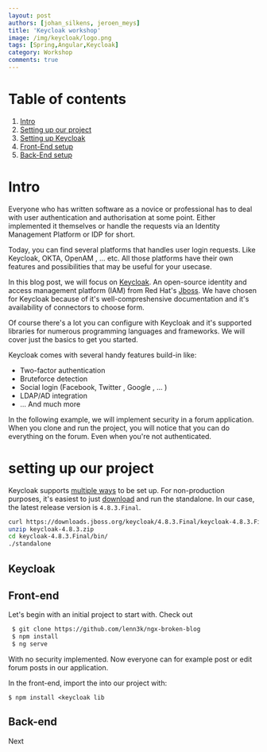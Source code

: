 ```yaml
---
layout: post
authors: [johan_silkens, jeroen_meys]
title: 'Keycloak workshop'
image: /img/keycloak/logo.png
tags: [Spring,Angular,Keycloak]
category: Workshop
comments: true
---
```


# Table of contents

1. [Intro](#intro)
2. [Setting up our project](#setting-up-our-project)
3. [Setting up Keycloak](#keycloak)
4. [Front-End setup](#front-end)
5. [Back-End setup](#back-end)


# Intro

Everyone who has written software as a novice or professional has to deal with user authentication and authorisation at some point. Either implemented it themselves or handle the requests via an Identity Management Platform or IDP for short. 

Today, you can find several platforms that handles user login requests. Like Keycloak, OKTA, OpenAM , ... etc. All those platforms have their own features and possibilities that may be useful for your usecase. 

In this blog post, we will focus on [Keycloak](https://www.keycloak.org/). An open-source identity and access management platform (IAM) from Red Hat's [Jboss](http://www.jboss.org/). We have chosen for Keycloak because of it's well-compreshensive documentation and it's availability of connectors to choose form.

Of course there's a lot you can configure with Keycloak and it's supported libraries for numerous programming languages and frameworks. We will cover just the basics to get you started.

Keycloak comes with several handy features build-in like:

- Two-factor authentication
- Bruteforce detection
- Social login (Facebook, Twitter , Google , … )
- LDAP/AD integration 
- … And much more



In the following example, we will implement security in a forum application. When you clone and run the project, you will notice that you can do everything on the forum. Even when you're not authenticated. 

# setting up our project

Keycloak supports [multiple ways](https://www.keycloak.org/docs/latest/server_installation/index.html#_operating-mode) to be set up.
For non-production purposes, it's easiest to just [download](https://www.keycloak.org/downloads.html) and run the standalone.
In our case, the latest release version is `4.8.3.Final`.

```bash
curl https://downloads.jboss.org/keycloak/4.8.3.Final/keycloak-4.8.3.Final.zip --output keycloak-4.8.3.zip
unzip keycloak-4.8.3.zip
cd keycloak-4.8.3.Final/bin/
./standalone
```

## Keycloak

## Front-end

Let's begin with an initial project to start with. Check out 
```bash
 $ git clone https://github.com/lenn3k/ngx-broken-blog
 $ npm install
 $ ng serve
```


 With no security implemented. Now everyone can for example post or edit forum posts in our application.



In the front-end, import the <oauth library> into our project with:

`$ npm install <keycloak lib`

## Back-end

Next 

## 



